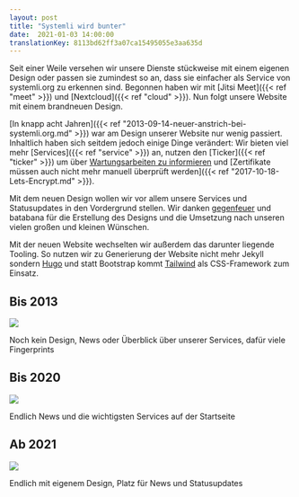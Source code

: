 ```yaml
---
layout: post
title: "Systemli wird bunter"
date:  2021-01-03 14:00:00
translationKey: 8113bd62ff3a07ca15495055e3aa635d
---
```

Seit einer Weile versehen wir unsere Dienste stückweise mit einem eigenen Design oder passen sie zumindest so an, 
dass sie einfacher als Service von systemli.org zu erkennen sind. Begonnen haben wir mit 
[Jitsi Meet]({{< ref "meet" >}}) und [Nextcloud]({{< ref "cloud" >}}). Nun folgt unsere Website mit einem brandneuen 
Design.<!--more-->

[In knapp acht Jahren]({{< ref "2013-09-14-neuer-anstrich-bei-systemli.org.md" >}}) war am Design unserer Website nur 
wenig passiert. Inhaltlich haben sich seitdem jedoch einige Dinge verändert: Wir bieten viel mehr 
[Services]({{< ref "service" >}}) an, nutzen den [Ticker]({{< ref "ticker" >}}) um über 
[Wartungsarbeiten zu informieren](https://updates.systemli.org/) und 
[Zertifikate müssen auch nicht mehr manuell überprüft werden]({{< ref "2017-10-18-Lets-Encrypt.md" >}}).

Mit dem neuen Design wollen wir vor allem unsere Services und Statusupdates in den Vordergrund stellen. Wir danken 
[gegenfeuer](https://www.gegenfeuer.net/) und batabana für die Erstellung des Designs und die Umsetzung nach unseren 
vielen großen und kleinen Wünschen.

Mit der neuen Website wechselten wir außerdem das darunter liegende Tooling. So nutzen wir zu Generierung der Website 
nicht mehr Jekyll sondern [Hugo](https://gohugo.io/) und statt Bootstrap kommt [Tailwind](https://tailwindcss.com/) als 
CSS-Framework zum Einsatz.

## Bis 2013

<img src="/assets/img/systemli-website-screenshot-v1.jpg" class="border">

Noch kein Design, News oder Überblick über unserer Services, dafür viele Fingerprints

## Bis 2020

<img src="/assets/img/systemli-website-screenshot-v2.jpg" class="border">

Endlich News und die wichtigsten Services auf der Startseite

## Ab 2021

<img src="/assets/img/systemli-website-screenshot-v3.jpg" class="border">

Endlich mit eigenem Design, Platz für News und Statusupdates
